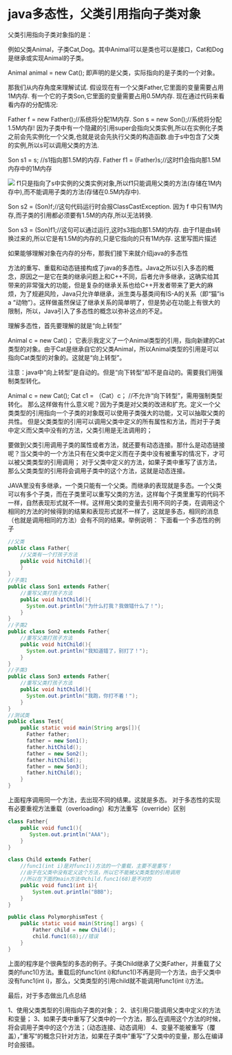 # java多态性，父类引用指向子类对象
父类引用指向子类对象指的是：

例如父类Animal，子类Cat,Dog。其中Animal可以是类也可以是接口，Cat和Dog是继承或实现Animal的子类。

Animal animal = new Cat(); 
即声明的是父类，实际指向的是子类的一个对象。

那我们从内存角度来理解试试. 
假设现在有一个父类Father,它里面的变量需要占用1M内存. 
有一个它的子类Son,它里面的变量需要占用0.5M内存. 
现在通过代码来看看内存的分配情况:

Father f = new Father();//系统将分配1M内存.
Son s = new Son();//系统将分配1.5M内存!
因为子类中有一个隐藏的引用super会指向父类实例,所以在实例化子类之前会先实例化一个父类,也就是说会先执行父类的构造函数.由于s中包含了父类的实例,所以s可以调用父类的方法.

Son s1 = s; //s1指向那1.5M的内存.
Father f1 = (Father)s;//这时f1会指向那1.5M内存中的1M内存

![](https://github.com/hanweicone/test1/blob/master/img/%E5%86%85%E5%AD%98%E7%A4%BA%E6%84%8F%E5%9B%BE.png)
f1只是指向了s中实例的父类实例对象,所以f1只能调用父类的方法(存储在1M内存中),而不能调用子类的方法(存储在0.5M内存中).

Son s2 = (Son)f;//这句代码运行时会报ClassCastException.
因为 f 中只有1M内存,而子类的引用都必须要有1.5M的内存,所以无法转换.

Son s3 = (Son)f1;//这句可以通过运行,这时s3指向那1.5M的内存.
由于f1是由s转换过来的,所以它是有1.5M的内存的,只是它指向的只有1M内存. 
这里写图片描述

如果能够理解对象在内存的分布，那我们接下来就介绍java的多态性

方法的重写、重载和动态链接构成了java的多态性。Java之所以引入多态的概念，原因之一是它在类的继承问题上和C++不同，后者允许多继承，这确实给其带来的非常强大的功能，但是复杂的继承关系也给C++开发者带来了更大的麻烦，为了规避风险，Java只允许单继承，派生类与基类间有IS-A的关系（即“猫”is a “动物”）。这样做虽然保证了继承关系的简单明了，但是势必在功能上有很大的限制，所以，Java引入了多态性的概念以弥补这点的不足。

理解多态性，首先要理解的就是“向上转型”

Animal c = new Cat()； 
它表示我定义了一个Animal类型的引用，指向新建的Cat类型的对象。由于Cat是继承自它的父类Animal，所以Animal类型的引用是可以指向Cat类型的对象的。这就是“向上转型”。

注意：java中“向上转型”是自动的。但是“向下转型”却不是自动的。需要我们用强制类型转化。

Animal c = new Cat();
Cat c1 = （Cat）c；    //不允许“向下转型”，需用强制类型转化。
那么这样做有什么意义呢？因为子类是对父类的改进和扩充。定义一个父类类型的引用指向一个子类的对象既可以使用子类强大的功能，又可以抽取父类的共性。 但是父类类型的引用可以调用父类中定义的所有属性和方法，而对于子类中定义而父类中没有的方法，父类引用是无法调用的；

要做到父类引用调用子类的属性或者方法，就还要有动态连接。那什么是动态链接呢？当父类中的一个方法只有在父类中定义而在子类中没有被重写的情况下，才可以被父类类型的引用调用； 对于父类中定义的方法，如果子类中重写了该方法，那么父类类型的引用将会调用子类中的这个方法，这就是动态连接。

JAVA里没有多继承，一个类只能有一个父类。而继承的表现就是多态。一个父类可以有多个子类，而在子类里可以重写父类的方法，这样每个子类里重写的代码不一样，自然表现形式就不一样。这样用父类的变量去引用不同的子类，在调用这个相同的方法的时候得到的结果和表现形式就不一样了，这就是多态，相同的消息（也就是调用相同的方法）会有不同的结果。举例说明： 
下面看一个多态性的例子
```java
//父类 
public class Father{ 
    //父类有一个打孩子方法 
    public void hitChild(){ 
    } 
} 
//子类1 
public class Son1 extends Father{ 
    //重写父类打孩子方法 
    public void hitChild(){ 
      System.out.println("为什么打我？我做错什么了！"); 
    } 
} 
//子类2 
public class Son2 extends Father{ 
    //重写父类打孩子方法 
    public void hitChild(){ 
      System.out.println("我知道错了，别打了！"); 
    } 
} 
//子类3 
public class Son3 extends Father{ 
    //重写父类打孩子方法 
    public void hitChild(){ 
      System.out.println("我跑，你打不着！"); 
    } 
} 
//测试类 
public class Test{ 
    public static void main(String args[]){ 
      Father father; 
      father = new Son1(); 
      father.hitChild(); 
      father = new Son2(); 
      father.hitChild(); 
      father = new Son3(); 
      father.hitChild(); 
    } 
} 
```
上面程序调用同一个方法，去出现不同的结果。这就是多态。 
对于多态性的实现有必要重视方法重载（overloading）和方法重写（override）区别
```java
class Father{ 
    public void func1(){ 
       System.out.println("AAA"); 
    } 
} 

class Child extends Father{ 
    //func1(int i)是对func1()方法的一个重载，主要不是重写！
    //由于在父类中没有定义这个方法，所以它不能被父类类型的引用调用 
    //所以在下面的main方法中child.func1(68)是不对的 
    public void func1(int i){ 
        System.out.println("BBB"); 
    }  
} 

public class PolymorphismTest { 
    public static void main(String[] args) { 
        Father child = new Child(); 
        child.func1(68);//错误
    } 
}
```
上面的程序是个很典型的多态的例子。子类Child继承了父类Father，并重载了父类的func1()方法。重载后的func1(int i)和func1()不再是同一个方法，由于父类中没有func1(int i)，那么，父类类型的引用child就不能调用func1(int i)方法。

最后，对于多态做出几点总结

1、使用父类类型的引用指向子类的对象； 
2、该引用只能调用父类中定义的方法和变量； 
3、如果子类中重写了父类中的一个方法，那么在调用这个方法的时候，将会调用子类中的这个方法；（动态连接、动态调用） 
4、变量不能被重写（覆盖），”重写“的概念只针对方法，如果在子类中”重写“了父类中的变量，那么在编译时会报错。
